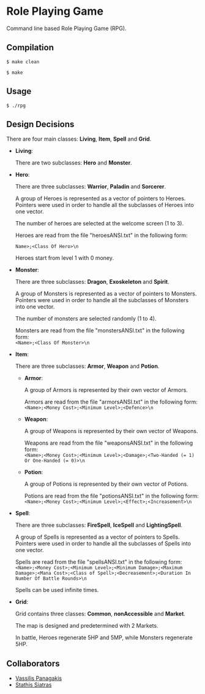 # Role Playing Game
Command line based Role Playing Game (RPG).

## Compilation
`$ make clean`

`$ make`

## Usage
`$ ./rpg`

## Design Decisions
There are four main classes: **Living**, **Item**, **Spell** and **Grid**.
- **Living**:
   
   There are two subclasses: **Hero** and **Monster**.
 - **Hero**: 
 
   There are three subclasses: **Warrior**, **Paladin** and **Sorcerer**.
 
   A group of Heroes is represented as a vector of pointers to Heroes. Pointers were used in order to handle all the subclasses of Heroes into one vector.

   The number of heroes are selected at the welcome screen (1 to 3).

   Heroes are read from the file "heroesANSI.txt" in the following form:
   
   `Name>;<Class Of Hero>\n`

   Heroes start from level 1 with 0 money.

 - **Monster**: 
 
   There are three subclasses: **Dragon**, **Exoskeleton** and **Spirit**.

   A group of Monsters is represented as a vector of pointers to Monsters. Pointers were used in order to handle all the subclasses of Monsters into one vector.

   The number of monsters are selected randomly (1 to 4).

   Monsters are read from the file "monstersANSI.txt" in the following form:  
   `<Name>;<Class Of Monster>\n`

 - **Item**:

   There are three subclasses: **Armor**, **Weapon** and **Potion**.

   - **Armor**:

     A group of Armors is represented by their own vector of Armors.

     Armors are read from the file "armorsANSI.txt" in the following form:  
     `<Name>;<Money Cost>;<Minimum Level>;<Defence>\n`

   - **Weapon**:

     A group of Weapons is represented by their own vector of Weapons.

     Weapons are read from the file "weaponsANSI.txt" in the following form:  
     `<Name>;<Money Cost>;<Minimum Level>;<Damage>;<Two-Handed (= 1) Or One-Handed (= 0)>\n`

   - **Potion**:

     A group of Potions is represented by their own vector of Potions.

     Potions are read from the file "potionsANSI.txt" in the following form:  
     `<Name>;<Money Cost>;<Minimum Level>;<Effect>;<Increasement>\n`

- **Spell**:
   
   There are three subclasses: **FireSpell**, **IceSpell** and **LightingSpell**.

   A group of Spells is represented as a vector of pointers to Spells. Pointers were used in order to handle all the subclasses of Spells into one vector.

   Spells are read from the file "spellsANSI.txt" in the following form:  
   `<Name>;<Money Cost>;<Minimum Level>;<Minimum Damage>;<Maximum Damage>;<Mana Cost>;<Class of Spell>;<Decreasement>;<Duration In Number Of Battle Rounds>\n`

   Spells can be used infinite times.

- **Grid**:
   
   Grid contains three classes: **Common**, **nonAccessible** and **Market**.

   The map is designed and predetermined with 2 Markets.

   In battle, Heroes regenerate 5HP and 5MP, while Monsters regenerate 5HP.
 
## Collaborators
- [Vassilis Panagakis](https://github.com/vaspan98 "Vasilis Panagakis")
- [Stathis Siatras](https://github.com/ssiatras "Stathis Siatras")
